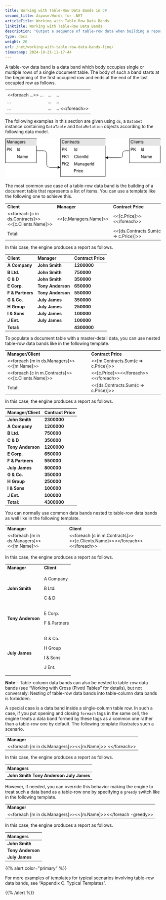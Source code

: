 ```yaml
---
title: Working with Table-Row Data Bands in C#
second_title: Aspose.Words for .NET
articleTitle: Working with Table-Row Data Bands
linktitle: Working with Table-Row Data Bands
description: "Output a sequence of table-row data when building a report in C#."
type: docs
weight: 20
url: /net/working-with-table-row-data-bands-linq/
timestamp: 2024-10-21-11-17-44
---
```


A table-row data band is a data band which body occupies single or multiple rows of a single document table. The body of such a band starts at the beginning of the first occupied row and ends at the end of the last occupied row as follows.

<table class="outputting-sequential-data">
	<tbody>
		<tr>
			<td> </td>
      <td> </td>
      <td> </td>
		</tr>
    <tr>
      <td>&lt;&lt;foreach ...>> ...</td>
      <td>...</td>
      <td>...</td>
		</tr>
    <tr>
			<td>...</td>
      <td>...</td>
      <td>...</td>
		</tr>
    <tr>
			<td>...</td>
      <td>...</td>
      <td>... &lt;&lt;/foreach>></td>
		</tr>
    <tr>
			<td> </td>
      <td> </td>
      <td> </td>
		</tr>
	</tbody>
</table>

The following examples in this section are given using `ds`, a `DataSet` instance containing `DataTable` and `DataRelation` objects according to the following data model.

![table-row-data-bands-aspose-words-net](manager-contract-client.png)

The most common use case of a table-row data band is the building of a document table that represents a list of items. You can use a template like the following one to achieve this.

<table class="outputting-sequential-data">
	<tbody>
		<tr>
			<td><strong>Client</strong></td>
			<td><strong>Manager</strong></td>
			<td><strong>Contract Price</strong></td>
		</tr>
		<tr>
			<td>&lt;&lt;foreach [c in ds.Contracts]>>&lt;&lt;[c.Clients.Name]>></td>
			<td>&lt;&lt;[c.Managers.Name]>></td>
			<td>&lt;&lt;[c.Price]>>&lt;&lt;/foreach>></td>
		</tr>
    <tr>
			<td colspan="2">Total:</td>
			<td>&lt;&lt;[ds.Contracts.Sum(c => c.Price)]>></td>
		</tr>
	</tbody>
</table>

In this case, the engine produces a report as follows.

| Client | Manager | Contract Price |
| :- | :- | :- |
| **A Company** | **John Smith** | **1200000** |
| **B Ltd.** | **John Smith** | **750000** |
| **C & D** | **John Smith** | **350000** |
| **E Corp.** | **Tony Anderson** | **650000** |
| **F & Partners** | **Tony Anderson** | **550000** |
| **G & Co.** | **July James** | **350000** |
| **H Group** | **July James** | **250000** |
| **I & Sons** | **July James** | **100000** |
| **J Ent.** | **July James** | **100000** |
| **Total:** |  |**4300000** |

To populate a document table with a master-detail data, you can use nested table-row data bands like in the following template.

<table class="outputting-sequential-data">
	<tbody>
		<tr>
			<td><strong>Manager/Client</strong></td>
			<td><strong>Contract Price</strong></td>
		</tr>
		<tr>
			<td>&lt;&lt;foreach [m in ds.Managers]>>&lt;&lt;[m.Name]>></td>
      <td>&lt;&lt;[m.Contracts.Sum(c => c.Price)]>></td>
    </tr>
		<tr>
      <td>&lt;&lt;foreach [c in m.Contracts]>>  &lt;&lt;[c.Clients.Name]>></td>
			<td>&lt;&lt;[c.Price]>>&lt;&lt;/foreach>>&lt;&lt;/foreach>></td>
		</tr>
    <tr>
			<td>Total:</td>
			<td>&lt;&lt;[ds.Contracts.Sum(c => c.Price)]>></td>
		</tr>
	</tbody>
</table>

In this case, the engine produces a report as follows.

| Manager/Client | Contract Price |
| :- | :- |
| **John Smith** | **2300000** |
| **A Company** | **1200000** |
| **B Ltd.** | **750000** |
| **C & D** | **350000** |
| **Tony Anderson** | **1200000** |
| **E Corp.** | **650000** |
| **F & Partners** | **550000** |
| **July James** | **800000** |
| **G & Co.** | **350000** |
| **H Group** | **250000** |
| **I & Sons** | **100000** |
| **J Ent.** | **100000** |
| **Total:** | **4300000** |

You can normally use common data bands nested to table-row data bands as well like in the following template.

<table class="outputting-sequential-data">
	<tbody>
		<tr>
			<td><strong>Manager</strong></td>
			<td><strong>Client</strong></td>
		</tr>
		<tr>
			<td>&lt;&lt;foreach [m in ds.Managers]>>&lt;&lt;[m.Name]>></td>
			<td>&lt;&lt;foreach [c in m.Contracts]>>&lt;&lt;[c.Clients.Name]>>&lt;&lt;/foreach>>&lt;&lt;/foreach>></td>
		</tr>
	</tbody>
</table>

In this case, the engine produces a report as follows.

<table class="outputting-sequential-data">
	<tbody>
		<tr>
			<td><strong>Manager</strong></td>
			<td><strong>Client</strong></td>
		</tr>
		<tr>
			<td><strong>John Smith</strong></td>
      <td><p>A Company</p><p>B Ltd.</p><p>C &amp; D</p></td>
		</tr>
    <tr>
			<td><strong>Tony Anderson</strong></td>
      <td><p>E Corp.</p><p>F &amp; Partners</p></td>
		</tr>
    <tr>
			<td><strong>July James</strong></td>
      <td><p>G &amp; Co.</p><p></p>H Group<p>I &amp; Sons</p><p>J Ent.</p></td>
		</tr>
	</tbody>
</table>

**Note** – Table-column data bands can also be nested to table-row data bands (see “Working with Cross (Pivot) Tables” for details), but not conversely: Nesting of table-row data bands into table-column data bands is forbidden.

A special case is a data band inside a single-column table row. In such a case, if you put opening and closing `foreach` tags in the same cell, the engine treats a data band formed by these tags as a common one rather than a table-row one by default. The following template illustrates such a scenario.

<table class="outputting-sequential-data">
	<tbody>
		<tr>
			<td><strong>Manager</strong></td>
		</tr>
		<tr>
			<td>&lt;&lt;foreach [m in ds.Managers]>>&lt;&lt;[m.Name]>> &lt;&lt;/foreach>></td>
		</tr>
	</tbody>
</table>

In this case, the engine produces a report as follows.

| Managers |
| :- |
| **John Smith  Tony Anderson  July James**  |

However, if needed, you can override this behavior making the engine to treat such a data band as a table-row one by specifying a `greedy` switch like in the following template.

<table class="outputting-sequential-data">
	<tbody>
		<tr>
			<td><strong>Manager</strong></td>
		</tr>
		<tr>
			<td>&lt;&lt;foreach [m in ds.Managers]>>&lt;&lt;[m.Name]>>&lt;&lt;/foreach -greedy>></td>
		</tr>
	</tbody>
</table>

In this case, the engine produces a report as follows.

| Managers |
| :- |
| **John Smith** |
| **Tony Anderson** |
| **July James** |

{{% alert color="primary" %}}

For more examples of templates for typical scenarios involving table-row data bands, see “Appendix C. Typical Templates”.

{{% /alert %}}
